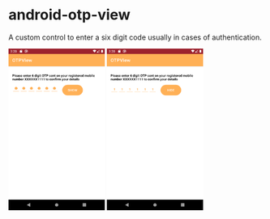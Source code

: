 # android-otp-view
A custom control to enter a six digit code usually in cases of authentication.

<img src="https://github.com/derleyogita/android-otp-view/blob/master/app/src/main/res/drawable/ic_screen_one.png" width="190" height="320" style="margin-bottom:-15px;">

<img src="https://github.com/derleyogita/android-otp-view/blob/master/app/src/main/res/drawable/ic_screen_two.png" width="190" height="320" style="margin-bottom:-15px;">

